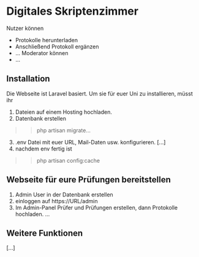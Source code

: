 # Digitales Skriptenzimmer

Nutzer können
  - Protokolle herunterladen
  - Anschließend Protokoll ergänzen
  - ...
Moderator können
 - ...

## Installation

Die Webseite ist Laravel basiert. Um sie für euer Uni zu installieren, müsst ihr 
1. Dateien auf einem Hosting hochladen.
2. Datenbank erstellen 
>> php artisan migrate...
3. .env Datei mit euer URL, Mail-Daten usw. konfigurieren.
[...]
4. nachdem env fertig ist 
>>php artisan config:cache

## Webseite für eure Prüfungen bereitstellen
1. Admin User in der Datenbank erstellen
2. einloggen auf https://URL/admin
2. Im Admin-Panel Prüfer und Prüfungen erstellen, dann Protokolle hochladen.
...

## Weitere Funktionen
[...]
